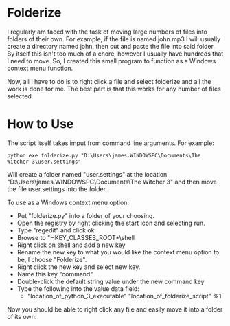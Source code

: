 # Folderize
I regularly am faced with the task of moving large numbers of files into folders of their own.  For example, if the file is named john.mp3 I will usually create a directory named john, then cut and paste the file into said folder.  By itself this isn't too much of a chore, however I usually have hundreds that I need to move.  So, I created this small program to function as a Windows context menu function.

Now, all I have to do is to right click a file and select folderize and all the work is done for me.  The best part is that this works for any number of files selected.

# How to Use
The script itself takes imput from command line arguments.  For example:

`python.exe folderize.py "D:\Users\james.WINDOWSPC\Documents\The Witcher 3\user.settings"`

Will create a folder named "user.settings" at the location "D:\Users\james.WINDOWSPC\Documents\The Witcher 3\" and then move the file user.settings into the folder.

To use as a Windows context menu option: 

* Put "folderize.py" into a folder of your choosing.
* Open the registry by right clicking the start icon and selecting run.
* Type "regedit" and click ok
* Browse to "HKEY_CLASSES_ROOT\*\shell
* Right click on shell and add a new key
* Rename the new key to what you would like the context menu option to be, I choose "Folderize".
* Right click the new key and select new key.
* Name this key "command"
* Double-click the default string value under the new command key
* Type the following into the value data field:
  * "location_of_python_3_executable" "location_of_folderize_script" %1
 
 Now you should be able to right click any file and easily move it into a folder of its own.
